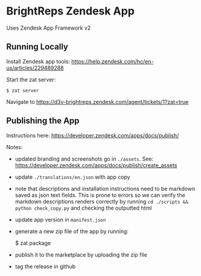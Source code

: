 # BrightReps Zendesk App

Uses Zendesk App Framework v2

## Running Locally

Install Zendesk app tools: https://help.zendesk.com/hc/en-us/articles/229489288

Start the zat server:

    $ zat server

Navigate to https://d3v-brightreps.zendesk.com/agent/tickets/1?zat=true


## Publishing the App

Instructions here: https://developer.zendesk.com/apps/docs/publish/

Notes:

- updated branding and screenshots go in `./assets`. See: https://developer.zendesk.com/apps/docs/publish/create_assets
- update `./translations/en.json` with app copy
- note that descriptions and installation instructions need to be markdown saved as json text fields. This is prone to errors so we can verify the markdown descriptions renders correctly by running `cd ./scripts && python check_copy.py` and checking the outputted html
- update app version in `manifest.json`
- generate a new zip file of the app by running:

    $ zat package

- publish it to the marketplace by uploading the zip file
- tag the release in github